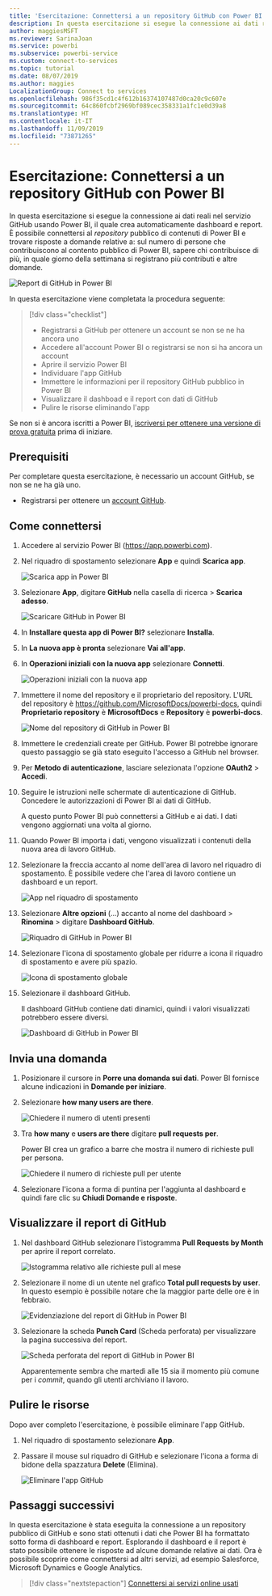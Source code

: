 ```yaml
---
title: 'Esercitazione: Connettersi a un repository GitHub con Power BI'
description: In questa esercitazione si esegue la connessione ai dati reali nel servizio GitHub usando Power BI, il quale crea automaticamente dashboard e report.
author: maggiesMSFT
ms.reviewer: SarinaJoan
ms.service: powerbi
ms.subservice: powerbi-service
ms.custom: connect-to-services
ms.topic: tutorial
ms.date: 08/07/2019
ms.author: maggies
LocalizationGroup: Connect to services
ms.openlocfilehash: 986f35cd1c4f612b16374107487d0ca20c9c607e
ms.sourcegitcommit: 64c860fcbf2969bf089cec358331a1fc1e0d39a8
ms.translationtype: HT
ms.contentlocale: it-IT
ms.lasthandoff: 11/09/2019
ms.locfileid: "73871265"
---
```

# <a name="tutorial-connect-to-a-github-repo-with-power-bi"></a>Esercitazione: Connettersi a un repository GitHub con Power BI
In questa esercitazione si esegue la connessione ai dati reali nel servizio GitHub usando Power BI, il quale crea automaticamente dashboard e report. È possibile connettersi al *repository* pubblico di contenuti di Power BI e trovare risposte a domande relative a: sul numero di persone che contribuiscono al contento pubblico di Power BI, sapere chi contribuisce di più, in quale giorno della settimana si registrano più contributi e altre domande. 

![Report di GitHub in Power BI](media/service-tutorial-connect-to-github/power-bi-github-app-tutorial-punch-card.png)

In questa esercitazione viene completata la procedura seguente:

> [!div class="checklist"]
> * Registrarsi a GitHub per ottenere un account se non se ne ha ancora uno 
> * Accedere all'account Power BI o registrarsi se non si ha ancora un account
> * Aprire il servizio Power BI
> * Individuare l'app GitHub
> * Immettere le informazioni per il repository GitHub pubblico in Power BI
> * Visualizzare il dashboad e il report con dati di GitHub
> * Pulire le risorse eliminando l'app

Se non si è ancora iscritti a Power BI, [iscriversi per ottenere una versione di prova gratuita](https://app.powerbi.com/signupredirect?pbi_source=web) prima di iniziare.

## <a name="prerequisites"></a>Prerequisiti

Per completare questa esercitazione, è necessario un account GitHub, se non se ne ha già uno. 

- Registrarsi per ottenere un [account GitHub](https://docs.microsoft.com/contribute/get-started-setup-github).


## <a name="how-to-connect"></a>Come connettersi
1. Accedere al servizio Power BI (https://app.powerbi.com). 
2. Nel riquadro di spostamento selezionare **App** e quindi **Scarica app**.
   
   ![Scarica app in Power BI](media/service-tutorial-connect-to-github/power-bi-github-app-tutorial.png) 

3. Selezionare **App**, digitare **GitHub** nella casella di ricerca > **Scarica adesso**.
   
   ![Scaricare GitHub in Power BI](media/service-tutorial-connect-to-github/power-bi-github-app-tutorial-app-source.png) 

4. In **Installare questa app di Power BI?** selezionare **Installa**.
5. In **La nuova app è pronta** selezionare **Vai all'app**.
6. In **Operazioni iniziali con la nuova app** selezionare **Connetti**.

    ![Operazioni iniziali con la nuova app](media/service-tutorial-connect-to-github/power-bi-new-app-connect-get-started.png)

7. Immettere il nome del repository e il proprietario del repository. L'URL del repository è https://github.com/MicrosoftDocs/powerbi-docs, quindi **Proprietario repository** è **MicrosoftDocs** e **Repository** è **powerbi-docs**. 
   
    ![Nome del repository di GitHub in Power BI](media/service-tutorial-connect-to-github/power-bi-github-app-tutorial-connect.png)

5. Immettere le credenziali create per GitHub. Power BI potrebbe ignorare questo passaggio se già stato eseguito l'accesso a GitHub nel browser. 

6. Per **Metodo di autenticazione**, lasciare selezionata l'opzione **OAuth2** \> **Accedi**.

7. Seguire le istruzioni nelle schermate di autenticazione di GitHub. Concedere le autorizzazioni di Power BI ai dati di GitHub.
   
   A questo punto Power BI può connettersi a GitHub e ai dati.  I dati vengono aggiornati una volta al giorno.

8. Quando Power BI importa i dati, vengono visualizzati i contenuti della nuova area di lavoro GitHub. 
9. Selezionare la freccia accanto al nome dell'area di lavoro nel riquadro di spostamento. È possibile vedere che l'area di lavoro contiene un dashboard e un report. 

    ![App nel riquadro di spostamento](media/service-tutorial-connect-to-github/power-bi-github-app-tutorial-left-nav-expanded.png)

10. Selezionare **Altre opzioni** (...) accanto al nome del dashboard > **Rinomina** > digitare **Dashboard GitHub**.
 
    ![Riquadro di GitHub in Power BI](media/service-tutorial-connect-to-github/power-bi-github-app-tutorial-left-nav.png) 

8. Selezionare l'icona di spostamento globale per ridurre a icona il riquadro di spostamento e avere più spazio.

    ![Icona di spostamento globale](media/service-tutorial-connect-to-github/power-bi-global-navigation-icon.png)

10. Selezionare il dashboard GitHub.
    
    Il dashboard GitHub contiene dati dinamici, quindi i valori visualizzati potrebbero essere diversi.

    ![Dashboard di GitHub in Power BI](media/service-tutorial-connect-to-github/power-bi-github-app-tutorial-new-dashboard.png)

    

## <a name="ask-a-question"></a>Invia una domanda

1. Posizionare il cursore in **Porre una domanda sui dati**. Power BI fornisce alcune indicazioni in **Domande per iniziare**. 

1. Selezionare **how many users are there**.
 
    ![Chiedere il numero di utenti presenti](media/service-tutorial-connect-to-github/power-bi-github-app-tutorial-qna-how-many-users.png)

13. Tra **how many** e **users are there** digitare **pull requests per**. 

     Power BI crea un grafico a barre che mostra il numero di richieste pull per persona.

    ![Chiedere il numero di richieste pull per utente](media/service-tutorial-connect-to-github/power-bi-github-app-tutorial-qna-how-many-prs.png)


13. Selezionare l'icona a forma di puntina per l'aggiunta al dashboard e quindi fare clic su **Chiudi Domande e risposte**.

## <a name="view-the-github-report"></a>Visualizzare il report di GitHub 

1. Nel dashboard GitHub selezionare l'istogramma **Pull Requests by Month** per aprire il report correlato.

    ![Istogramma relativo alle richieste pull al mese](media/service-tutorial-connect-to-github/power-bi-github-app-tutorial-column-chart.png)

2. Selezionare il nome di un utente nel grafico **Total pull requests by user**. In questo esempio è possibile notare che la maggior parte delle ore è in febbraio.

    ![Evidenziazione del report di GitHub in Power BI](media/service-tutorial-connect-to-github/power-bi-github-app-tutorial-cross-filter-total-prs.png)

3. Selezionare la scheda **Punch Card** (Scheda perforata) per visualizzare la pagina successiva del report. 
 
    ![Scheda perforata del report di GitHub in Power BI](media/service-tutorial-connect-to-github/power-bi-github-app-tutorial-tues-3pm.png)

    Apparentemente sembra che martedì alle 15 sia il momento più comune per i *commit*, quando gli utenti archiviano il lavoro.

## <a name="clean-up-resources"></a>Pulire le risorse

Dopo aver completo l'esercitazione, è possibile eliminare l'app GitHub. 

1. Nel riquadro di spostamento selezionare **App**.
2. Passare il mouse sul riquadro di GitHub e selezionare l'icona a forma di bidone della spazzatura **Delete** (Elimina).

    ![Eliminare l'app GitHub](media/service-tutorial-connect-to-github/power-bi-github-app-tutorial-delete.png)

## <a name="next-steps"></a>Passaggi successivi

In questa esercitazione è stata eseguita la connessione a un repository pubblico di GitHub e sono stati ottenuti i dati che Power BI ha formattato sotto forma di dashboard e report. Esplorando il dashboard e il report è stato possibile ottenere le risposte ad alcune domande relative ai dati. Ora è possibile scoprire come connettersi ad altri servizi, ad esempio Salesforce, Microsoft Dynamics e Google Analytics. 
 
> [!div class="nextstepaction"]
> [Connettersi ai servizi online usati](service-connect-to-services.md)


